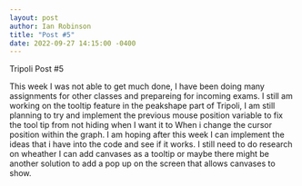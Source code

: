 ```yaml
---
layout: post
author: Ian Robinson
title: "Post #5"
date: 2022-09-27 14:15:00 -0400
---
```

Tripoli Post #5


This week I was not able to get much done, I have been doing many assignments for other classes and prepareing for incoming exams. I still am working on the tooltip feature in the peakshape part of Tripoli, I am still planning to try and implement the previous mouse position variable to fix the tool tip from not hiding when I want it to When i change the cursor position within the graph. I am hoping after this week I can implement the ideas that i have into the code and see if it works. I still need to do research on wheather I can add canvases as a tooltip or maybe there might be another solution to add a pop up on the screen that allows canvases to show. 